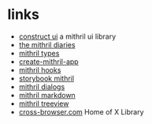 # links

- [construct ui](https://github.com/vrimar/construct-ui) a mithril ui library
- [the mithril diaries](https://github.com/pakx/the-mithril-diaries/wiki)
- [mithril types](https://www.npmjs.com/package/@types/mithril)
- [create-mithril-app](https://github.com/highmountaintea/create-mithril-app)
- [mithril hooks](https://github.com/ArthurClemens/mithril-hooks)
- [storybook mithril](https://www.npmjs.com/package/@storybook/mithril)
- [mithril dialogs](https://www.npmjs.com/package/dialogic-mithril)
- [mithril markdown](https://www.npmjs.com/package/mithril-markdown)
- [mithril treeview](https://www.npmjs.com/package/mithril-tree-component)
- [cross-browser.com](https://www.cross-browser.com) Home of X Library



